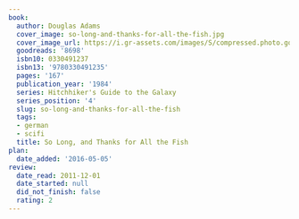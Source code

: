 ```yaml
---
book:
  author: Douglas Adams
  cover_image: so-long-and-thanks-for-all-the-fish.jpg
  cover_image_url: https://i.gr-assets.com/images/S/compressed.photo.goodreads.com/books/1369563116l/8698._SX98_.jpg
  goodreads: '8698'
  isbn10: 0330491237
  isbn13: '9780330491235'
  pages: '167'
  publication_year: '1984'
  series: Hitchhiker's Guide to the Galaxy
  series_position: '4'
  slug: so-long-and-thanks-for-all-the-fish
  tags:
  - german
  - scifi
  title: So Long, and Thanks for All the Fish
plan:
  date_added: '2016-05-05'
review:
  date_read: 2011-12-01
  date_started: null
  did_not_finish: false
  rating: 2
---
```


